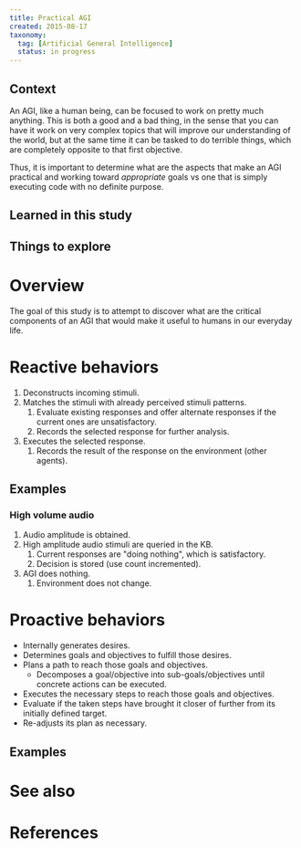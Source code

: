 ```yaml
---
title: Practical AGI
created: 2015-08-17
taxonomy:
  tag: [Artificial General Intelligence]
  status: in progress
---
```


## Context
An AGI, like a human being, can be focused to work on pretty much anything. This is both a good and a bad thing, in the sense that you can have it work on very complex topics that will improve our understanding of the world, but at the same time it can be tasked to do terrible things, which are completely opposite to that first objective.

Thus, it is important to determine what are the aspects that make an AGI practical and working toward *appropriate* goals vs one that is simply executing code with no definite purpose.

## Learned in this study

## Things to explore

# Overview
The goal of this study is to attempt to discover what are the critical components of an AGI that would make it useful to humans in our everyday life.

# Reactive behaviors
1. Deconstructs incoming stimuli.
2. Matches the stimuli with already perceived stimuli patterns.
	1. Evaluate existing responses and offer alternate responses if the current ones are unsatisfactory.
	2. Records the selected response for further analysis.
3. Executes the selected response.
	1. Records the result of the response on the environment (other agents).

## Examples
### High volume audio
1. Audio amplitude is obtained.
2. High amplitude audio stimuli are queried in the KB.
	1. Current responses are "doing nothing", which is satisfactory.
	2. Decision is stored (use count incremented).
3. AGI does nothing.
	1. Environment does not change.

# Proactive behaviors
* Internally generates desires.
* Determines goals and objectives to fulfill those desires.
* Plans a path to reach those goals and objectives.
	* Decomposes a goal/objective into sub-goals/objectives until concrete actions can be executed.
* Executes the necessary steps to reach those goals and objectives.
* Evaluate if the taken steps have brought it closer of further from its initially defined target.
* Re-adjusts its plan as necessary.

## Examples

# See also

# References
